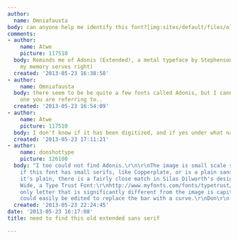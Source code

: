 ```yaml
---
author:
  name: Omniafausta
body: can anyone help me identify this font?[img:sites/default/files/old-images/ansichtkaartboekje-klein_4426.jpg]
comments:
- author:
    name: Atwe
    picture: 117510
  body: Reminds me of Adonis (Extended), a metal typeface by Stephenson Blake (if
    my memory serves right)
  created: '2013-05-23 16:38:58'
- author:
    name: Omniafausta
  body: there seem to be be quite a few fonts called Adonis, but I cannot find the
    one you are referring to..
  created: '2013-05-23 16:54:09'
- author:
    name: Atwe
    picture: 117510
  body: I don't know if it has been digitized, and if yes under what name.
  created: '2013-05-23 17:11:21'
- author:
    name: donshottype
    picture: 126100
  body: "I too could not find Adonis.\r\n\r\nThe image is small scale so I don't know
    if this font has small serifs, like Copperplate, or is a plain sans.\r\nAssuming
    it's plain, there is a fairly close match in Silas Dilworth's design for Reservation
    Wide, a Type Trust Font:\r\nhttp://www.myfonts.com/fonts/typetrust/reservation-wide/\r\nThe
    only letter that is significantly different from the image is capital G, which
    could easily be edited to replace the bar with a curve.\r\nDon\r\n[img:sites/default/files/old-images/ReservationWideTypeTrust_6395.jpg]"
  created: '2013-05-23 22:24:45'
date: '2013-05-23 16:17:08'
title: need to find this old extended sans serif

---
```

